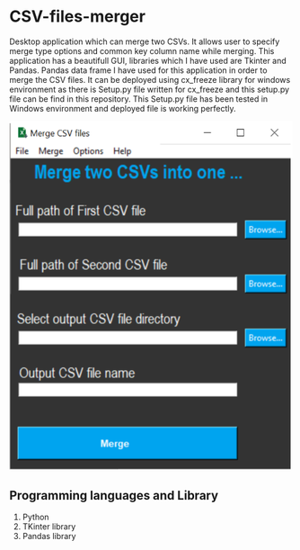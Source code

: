 # CSV-files-merger
Desktop application which can merge two CSVs. It allows user to specify merge type options and common key column name while merging. This application has a beautifull GUI, libraries which I have used are Tkinter and Pandas. Pandas data frame I have used for this application in order to merge the CSV files. It can be deployed using cx_freeze library for windows environment as there is Setup.py file written for cx_freeze and this setup.py file can be find in this repository. This Setup.py file has been tested in Windows environment and deployed file is working perfectly.

![Main Window](MainWin.PNG "Main Window")

## Programming languages and Library
1. Python
2. TKinter library
3. Pandas library
